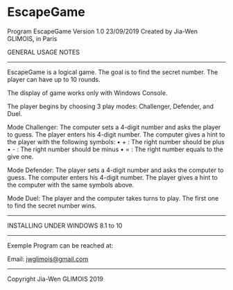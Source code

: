 # EscapeGame

Program EscapeGame Version 1.0 23/09/2019
Created by Jia-Wen GLIMOIS, in Paris

GENERAL USAGE NOTES
- - - - - - - - - - - - - -- - - - - - - - - - - - - -- - - - - - - - - - - - - -- - - - - - - - - - - - - -

EscapeGame is a logical game. The goal is to find the secret number. The player can have up to 10 rounds. 

The display of game works only with Windows Console.

The player begins by choosing 3 play modes: Challenger, Defender, and Duel.

Mode Challenger: 
The computer sets a 4-digit number and asks the player to guess.
The player enters his 4-digit number. 
The computer gives a hint to the player with the following symbols:
•	+ : The right number should be plus
•	- : The right number should be minus
•	= : The right number equals to the give one. 

Mode Defender: 
The player sets a 4-digit number and asks the computer to guess.
The computer enters his 4-digit number. 
The player gives a hint to the computer with the same symbols above.

Mode Duel: 
The player and the computer takes turns to play. The first one to find the secret number wins. 

- - - - - - - - - - - - - -- - - - - - - - - - - - - -- - - - - - - - - - - - - -- - - - - - - - - - - - - -
INSTALLING UNDER WINDOWS 8.1 to 10
- - - - - - - - - - - - - -- - - - - - - - - - - - - -- - - - - - - - - - - - - -- - - - - - - - - - - - - -

Exemple Program can be reached at: 

Email: jwglimois@gmail.com

- - - - - - - - - - - - - -- - - - - - - - - - - - - -- - - - - - - - - - - - - -- - - - - - - - - - - - - -
Copyright Jia-Wen GLIMOIS 2019
